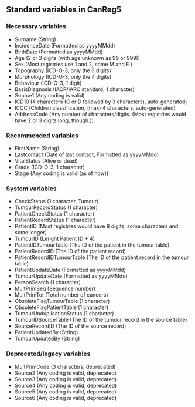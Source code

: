 ## Standard variables in CanReg5

### Necessary variables

- Surname (String)
- IncidenceDate (Formatted as yyyyMMdd)
- BirthDate (Formatted as yyyyMMdd)
- Age (2 or 3 digits (with age unknown as 99 or 999))
- Sex (Most registries use 1 and 2, some M and F.)
- Topography (ICD-O-3, only the 3 digits)
- Morphology (ICD-O-3, only the 4 digits)
- Behaviour (ICD-O-3, 1 digit)
- BasisDiagnosis (IACR/IARC standard, 1 character)
- Source1 (Any coding is valid)
- ICD10 (4 characters (C or D followed by 3 characters), auto-generated)
- ICCC (Children classification, (max) 4 characters, auto-generated)
- AddressCode (Any number of characters/digits. (Most registries would have 2 or 3 digits long, though.))

### Recommended variables

- FirstName (String)
- Lastcontact (Date of last contact, Formatted as yyyyMMdd)
- VitalStatus (Alive or dead)
- Grade (ICD-O-3, 1 character)
- Stage (Any coding is valid (as of now))

### System variables

- CheckStatus (1 character, Tumour)
- TumourRecordStatus (1 character)
- PatientCheckStatus (1 character)
- PatientRecordStatus (1 character)
- PatientID (Most registries would have 8 digits, some characters and some longer)
- TumourID (Lenght Patient ID + 4)
- PatientIDTumourTable (The ID of the patient in the tumour table)
- PatientRecordID (The ID of the patient record)
- PatientRecordIDTumourTable (The ID of the patient record in the tumour table)
- PatientUpdateDate (Formatted as yyyyMMdd)
- TumourUpdateDate (Formatted as yyyyMMdd)
- PersonSearch (1 character)
- MultPrimSeq (Sequence number)
- MultPrimTot (Total number of cancers)
- ObsoleteFlagTumourTable (1 character)
- ObsoleteFlagPatientTable (1 character)
- TumourUnduplicationStatus (1 character)
- TumourIDSourceTable (The ID of the tumour record in the source table)
- SourceRecordID (The ID of the source record)
- PatientUpdatedBy (String)
- TumourUpdatedBy (String)

### Deprecated/legacy variables

- MultPrimCode (3 characters, deprecated)
- Source2 (Any coding is valid, deprecated)
- Source3 (Any coding is valid, deprecated)
- Source4 (Any coding is valid, deprecated)
- Source5 (Any coding is valid, deprecated)
- Source6 (Any coding is valid, deprecated)
